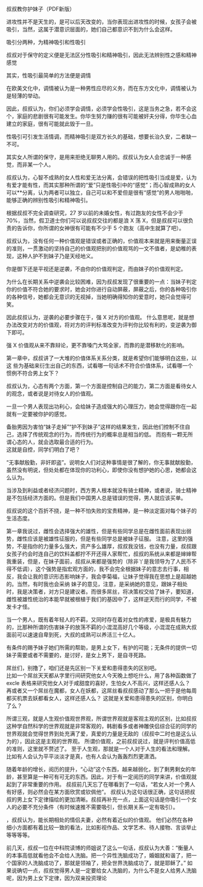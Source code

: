 叔叔教你护妹子（PDF新版） 

 
 进攻性并不是天生的，是可以后天改变的，当你表现出进攻性的时候，女孩子会被吸引，当然，这属于潜意识层面的，她们自己都意识不到为什么会这样。  
 
 
 吸引分两种，为精神吸引和性吸引 
 
 
 叔叔对于保守的定义便是无法区分性吸引和精神吸引，因此无法辨别性之感和精神感觉 
 
 
 其实，性吸引最简单的方法便是调情 
 
 
 在欧美文化中，调情被认为是一种男性应尽的义务，而在东方文化中，调情被认为是轻薄的举动。 
 
 
 因此，叔叔认为，你们必须学会调情，必须学会性吸引，这是当务之急，若不会这个，家庭的悲剧很有可能发生。你毕生努力赚的很有可能被奸夫分得，你毕生心血建立的家庭，很有可能就此毁于一旦。 
 
 
 性吸引可引发生活情调，而精神吸引是双方长久的基础，想要长治久安，二者缺一不可。  
 
 
 其实女人所谓的保守，是用来拒绝无聊男人用的。叔叔认为女人会忠诚于一种感觉，而非某一个人。  
 
 
 叔叔认为，心智不成熟的女人性和爱无法分离，会错误的把性吸引当成是爱，认为有爱才能有性，而其实那种所谓的“爱”只是性吸引中的“感觉”；而心智成熟的女人可以**分离，认为两者可以独立，自己可以和不爱但是很有“感觉”的男人啪啪啪，能够正确的辨别性吸引和精神吸引。 
 
 
 根据叔叔不完全调查研究，27 岁以前的未婚女性，有过跑友的女性不会少于 70%，当然，假卫道士你们可以说叔叔交往的都是浪 X 荡 X，但是叔叔可以很负责的告诉你，你所谓的女神很有可能有不少于 5 个跑友（高中生就算了吧）。 
 
 
 叔叔认为，没有任何一种价值观是错误或者正确的，价值观本来就是用来衡量正误的准则，一贯激动的坚持自己的价值观把别的价值观骂的一文不值者，是幼稚的表现，这种人护不到妹子乃是天经地义。 
 
 
 你是御下还是平视还是逆袭，不由你的价值观判定，而由妹子的价值观判定。 
 
 
 为什么在长期关系中逆袭会比较困难，因为叔叔发现了很重要的一点：当妹子判定你的价值不符合她的要求时，她会对你进行自动屏蔽，屏蔽之后，你的各种吸引你的各种信号，她都会无意识的无视掉，当她明确得知你的爱意时，她只会觉得可笑。 
 
 
 
因此叔叔认为，逆袭的必要步骤在于，强 X 对方的价值观。 
什么意思呢，就是想办法改变对方的价值观，将对方的评判标准改变为评判你比较有利的，变逆袭为御下即可。
 
 
 
 强 X 价值观从来不靠辩论，更不靠嗓门大骂全家，而靠的是潜移默化的影响。 
 
 
 
第一章中，叔叔讲了一大堆的价值体系关系分类，就是希望你们能够明白这些，以这 
些为基础来衍生出自己的东西，试看哪一句话术不符合价值体系，试看哪一个惯例不符合男上女下？ 
 
 
 
 叔叔认为，心态有两个方面，第一个方面是控制自己的能力，第二方面是看待女人的观念，或者说是对待女人的价值观。 
 
 
 一旦一个男人表现出功利心，会给妹子造成强大的心理压力，她会觉得跟你在一起就有一定要被你护的感觉。 
 
 
 
备胎男因为害怕“妹子走掉”“护不到妹子”这样的结果发生，因此他们控制不住自己，选择了传统观念的行为，而传统行为的概率总是相当的低。 
而抱有一颗无所谓心态的人，就会选取最合适的行为。  
这就是自控，同学们明白了吧？
 
 
 
 “无事献殷勤，非奸即盗”。说明女人们对这种事情是很了解的，你无事就献殷勤，虽然没有明说，但处处都在体现你的功利心，即使你没有想护她的心思，她都会这么认为。  
 
 
 当涉及到利益或者经济问题时，西方男人根本就没有骑士精神，或者说，骑士精神是不包括经济方面的。但是我们中国男人总是错误的觉得，男人就应该买单。 
 
 
 叔叔说的这个百折不挠，是一种不怕失败的宝贵精神，是一种淡定面对每个妹子的生活态度。 
 
 
 
第一章我说过，雌性会选择强大的雄性，但是有些同学总是在雌性面前表现出弱势，雌性应该是被雄性征服的，但是有些同学总是被妹子征服。 
注意，这里的强势，不是指你的力量多么强大，资产多么雄厚，叔叔我没钱，也没有力量，叔叔跟女孩子约会时连自己的饮料盖都拧不开还得人家帮忙，叔叔的系统从来都是婶婶帮我重装，但是，在妹子面前，叔叔从来都是强势的（除非丫是我领导为了人民币不得不低调），这个强势是指宏观方面的，我不会完全根据妹子的意志去行事，相反，我会让我的意识形态影响妹子，我会李菊福，让妹子觉得我在思想上是超越她的。当然，有时我也会采纳 
妹子的意见，注意，是采纳她的意见，跟妹子相处时，我是决策者，对方只是建议者。而很多屌丝，将决策权交给了妹子，要知道，雌性被雄性统治的本能早就被根植于我们的基因中了，这样逆天而行的同学，不被发卡才怪。 
 
 
 
 当一个男人，既有着年轻人的不羁，又同时存在着对女性的疼爱，是极具有魅力的，比那种所谓的伤害妹子的放荡不羁的小混混高好几个等级，小混混在成熟大叔面前可以速速自卑到死，大叔的成熟可以养活三十亿人。  
 
 
 有条件的赐予妹子她们所需的帮助，是男上女下，有护的可能；无条件的提供一切妹子需要或者不需要的，是讨好，是女上男下，是自寻死路。  
 
 
 
屌丝们，别撸了，咱们还是先区别一下关爱和患得患失的区别吧。  
比如一个屌丝天天都从字里行间研究他女人今天晚上想吃什么，用了各种函数做了 
excle 表格来研究他女人对于咸甜度的喜好，生怕女人不高兴，这样还感人么？ 
再或者又一个屌丝在魔都，女人在妖都，这屌丝看叔叔感动了那么一把于是他每周都买机票去妖都看女人，这样还感人么？ 
这就是关爱和患得患失的区别，你明白了么？  
 
 
 
 所谓三观，就是人生观价值观世界观，所谓世界观就是客观主观的区别，比如叔叔这种学自然科学的世界观就是非常客观的，韩剧看多或者神雕侠侣综合征的同学的世界观就会觉得世界到处充满了爱，真爱的力量是无敌的（叔叔中二时也是这么认为的），因此这是主观的世界观。  所谓价值观，之前叔叔说过，就是评判价值高低的准则，这里就不赘述了。 至于人生观，那就是一个人对于人生的看法和理解。比如有人会认为平平淡淡才是真，也有人会认为轰轰烈烈更潇洒。 
 
 
 随着年龄的增长，阅历的提升，“心动”这个东西，越来越弱化，到了剩男剩女的年龄，甚至算是一种可有可无的东西。因此，对于有一定阅历的同学来讲，价值观就起到了非常重要的作用。 叔叔前几天忘了在哪看到了一句话，“若女人对一个男人有好感，则必然会在某方面欣赏或钦佩他”。 叔叔认为这句话很正确，这句话把叔叔的男上女下定律描绘的更加清晰。叔叔再补充一点，上面这句话是你吸引一个女人的必要不充分条件（有时候速推不需要吸引，但长期关系一定有吸引）。 
 
 
 ，叔叔认为，能长期相处的情侣夫妻，必然有着近似的价值观。 他们必然在各种细小方面都有着比较一致的看法，比如影视作品、文学艺术、待人接物、言谈举止等等等等。 
 
 
 前几天，叔叔一位在中科院读博的师姐说了这么一句话，叔叔认为大善：“衡量人的本事高低就看他会不会给人洗脑。把一个异性洗脑成功了，婚姻就和谐了，把一个国家的人洗脑成功了，那就是领袖了，把全世界洗脑成功了，就是耶稣了。” 如果说确切一点，叔叔觉得男人是一定要给女人洗脑的，为什么不是女人给男人洗脑呢，因为男上女下定律，因为双亲投资理论 
